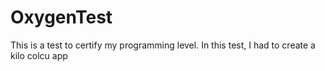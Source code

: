 # OxygenTest
This is a test to certify my programming level. In this test, I had to create a kilo colcu app
